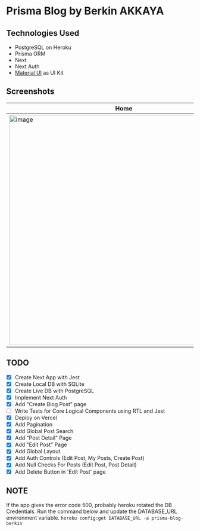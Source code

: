 # Prisma Blog by Berkin AKKAYA

## Technologies Used
* PostgreSQL on Heroku
* Prisma ORM
* Next
* Next Auth
* [Material UI](mui.com) as UI Kit

## Screenshots


|Home|Edit|Unauthorized|
|---|---|---|
|<img width="616" alt="image" src="https://user-images.githubusercontent.com/32297518/173802166-fa27372e-ff12-46a8-939d-52c2ca4556ad.png">|<img width="618" alt="image" src="https://user-images.githubusercontent.com/32297518/173801734-44ea1b04-39c1-41bd-91a7-ed4be5c7c3a9.png">|<img width="614" alt="image" src="https://user-images.githubusercontent.com/32297518/173801353-1c6b0d89-d029-4a74-9732-51be7d354eaa.png">|

## TODO

- [x] Create Next App with Jest
- [x] Create Local DB with SQLite
- [x] Create Live DB with PostgreSQL
- [x] Implement Next Auth
- [x] Add "Create Blog Post" page
- [ ] Write Tests for Core Logical Components using RTL and Jest
- [x] Deploy on Vercel
- [x] Add Pagination
- [x] Add Global Post Search
- [x] Add "Post Detail" Page
- [x] Add "Edit Post" Page
- [x] Add Global Layout
- [x] Add Auth Controls (Edit Post, My Posts, Create Post)
- [x] Add Null Checks For Posts (Edit Post, Post Detail)
- [x] Add Delete Button in 'Edit Post' page

## NOTE

If the app gives the error code 500, probably heroku rotated the DB Credentials. Run the command below and update the DATABASE_URL environment variable.
`heroku config:get DATABASE_URL -a prisma-blog-berkin`
